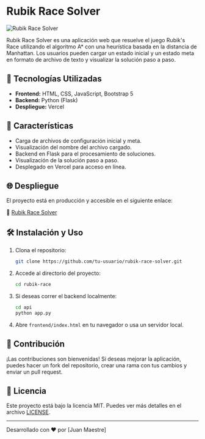 # Rubik Race Solver

![Rubik Race Solver](https://rubik-race.vercel.app/github-logo.png)

Rubik Race Solver es una aplicación web que resuelve el juego Rubik's Race utilizando el algoritmo A* con una heurística basada en la distancia de Manhattan. Los usuarios pueden cargar un estado inicial y un estado meta en formato de archivo de texto y visualizar la solución paso a paso.

## 🚀 Tecnologías Utilizadas

- **Frontend:** HTML, CSS, JavaScript, Bootstrap 5
- **Backend:** Python (Flask)
- **Despliegue:** Vercel

## 📌 Características

- Carga de archivos de configuración inicial y meta.
- Visualización del nombre del archivo cargado.
- Backend en Flask para el procesamiento de soluciones.
- Visualización de la solución paso a paso.
- Desplegado en Vercel para acceso en línea.


## 🌐 Despliegue

El proyecto está en producción y accesible en el siguiente enlace:

🔗 [Rubik Race Solver](https://rubik-race.vercel.app)

## 🛠 Instalación y Uso

1. Clona el repositorio:
   ```bash
   git clone https://github.com/tu-usuario/rubik-race-solver.git
   ```
2. Accede al directorio del proyecto:
   ```bash
   cd rubik-race
   ```
3. Si deseas correr el backend localmente:
   ```bash
   cd api
   python app.py
   ```
4. Abre `frontend/index.html` en tu navegador o usa un servidor local.

## 🤝 Contribución

¡Las contribuciones son bienvenidas! Si deseas mejorar la aplicación, puedes hacer un fork del repositorio, crear una rama con tus cambios y enviar un pull request.

## 📜 Licencia

Este proyecto está bajo la licencia MIT. Puedes ver más detalles en el archivo [LICENSE](LICENSE).

---
Desarrollado con ❤️ por [Juan Maestre]
